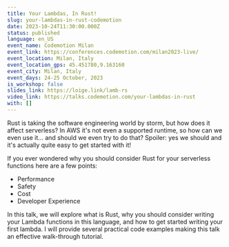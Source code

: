 ```yaml
---
title: Your Lambdas, In Rust!
slug: your-lambdas-in-rust-codemotion
date: 2023-10-24T11:30:00.000Z
status: published
language: en_US
event_name: Codemotion Milan
event_link: https://conferences.codemotion.com/milan2023-live/
event_location: Milan, Italy
event_location_gps: 45.451780,9.163160
event_city: Milan, Italy
event_days: 24-25 October, 2023
is_workshop: false
slides_link: https://loige.link/lamb-rs
video_link: https://talks.codemotion.com/your-lambdas-in-rust
with: []
---
```


Rust is taking the software engineering world by storm, but how does it affect serverless? In AWS it's not even a supported runtime, so how can we even use it... and should we even try to do that? Spoiler: yes we should and it's actually quite easy to get started with it!

If you ever wondered why you should consider Rust for your serverless functions here are a few points:

- Performance
- Safety
- Cost
- Developer Experience

In this talk, we will explore what is Rust, why you should consider writing your Lambda functions in this language, and how to get started writing your first lambda. I will provide several practical code examples making this talk an effective walk-through tutorial.
